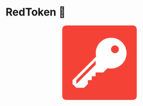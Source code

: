# RedToken :key:

<center>
    <img src="./assets/red-token.png" alt="RedToken Icon" style="width:200px;"/>
</center>
